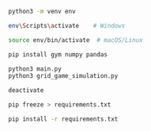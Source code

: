 ```bash
python3 -m venv env
```

```bash
env\Scripts\activate    # Windows
```

```bash
source env/bin/activate  # macOS/Linux
```

```bash
pip install gym numpy pandas
```

```bash
python3 main.py
python3 grid_game_simulation.py
```

```bash
deactivate
```

```bash
pip freeze > requirements.txt
```

```bash
pip install -r requirements.txt
```
